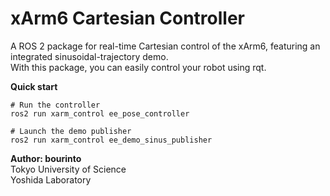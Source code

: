 # xArm6 Cartesian Controller

A ROS 2 package for real-time Cartesian control of the xArm6, featuring an integrated sinusoidal-trajectory demo.\
With this package, you can easily control your robot using rqt.

**Quick start**

````
# Run the controller
ros2 run xarm_control ee_pose_controller

# Launch the demo publisher
ros2 run xarm_control ee_demo_sinus_publisher
````

**Author: **bourinto****\
Tokyo University of Science\
Yoshida Laboratory